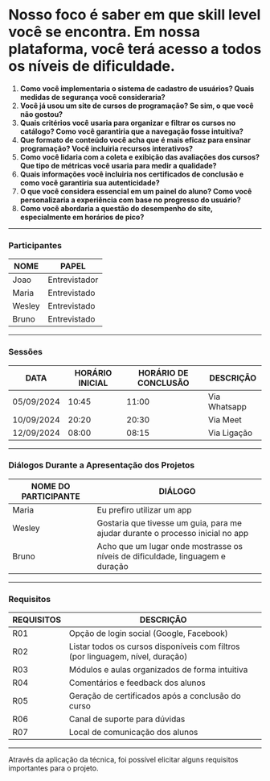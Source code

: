 # Nosso foco é saber em que skill level você se encontra. Em nossa plataforma, você terá acesso a todos os níveis de dificuldade.

1. **Como você implementaria o sistema de cadastro de usuários? Quais medidas de segurança você consideraria?**
2. **Você já usou um site de cursos de programação? Se sim, o que você não gostou?**
3. **Quais critérios você usaria para organizar e filtrar os cursos no catálogo? Como você garantiria que a navegação fosse intuitiva?**
4. **Que formato de conteúdo você acha que é mais eficaz para ensinar programação? Você incluiria recursos interativos?**
5. **Como você lidaria com a coleta e exibição das avaliações dos cursos? Que tipo de métricas você usaria para medir a qualidade?**
6. **Quais informações você incluiria nos certificados de conclusão e como você garantiria sua autenticidade?**
7. **O que você considera essencial em um painel do aluno? Como você personalizaria a experiência com base no progresso do usuário?**
8. **Como você abordaria a questão do desempenho do site, especialmente em horários de pico?**

---

### Participantes

| NOME  | PAPEL         |
|-------|---------------|
| Joao  | Entrevistador |
| Maria | Entrevistado  |
| Wesley| Entrevistado  |
| Bruno | Entrevistado  |

---

### Sessões

| DATA       | HORÁRIO INICIAL | HORÁRIO DE CONCLUSÃO | DESCRIÇÃO    |
|------------|-----------------|----------------------|--------------|
| 05/09/2024 | 10:45           | 11:00                | Via Whatsapp |
| 10/09/2024 | 20:20           | 20:30                | Via Meet     |
| 12/09/2024 | 08:00           | 08:15                | Via Ligação  |

---

### Diálogos Durante a Apresentação dos Projetos

| NOME DO PARTICIPANTE | DIÁLOGO                                       |
|----------------------|------------------------------------------------|
| Maria                | Eu prefiro utilizar um app                    |
| Wesley               | Gostaria que tivesse um guia, para me ajudar durante o processo inicial no app |
| Bruno                | Acho que um lugar onde mostrasse os níveis de dificuldade, linguagem e duração  |

---

### Requisitos

| REQUISITOS | DESCRIÇÃO                                        |
|------------|--------------------------------------------------|
| R01        | Opção de login social (Google, Facebook)         |
| R02        | Listar todos os cursos disponíveis com filtros (por linguagem, nível, duração) |
| R03        | Módulos e aulas organizados de forma intuitiva   |
| R04        | Comentários e feedback dos alunos                |
| R05        | Geração de certificados após a conclusão do curso|
| R06        | Canal de suporte para dúvidas                    |
| R07        | Local de comunicação dos alunos                  |

---

Através da aplicação da técnica, foi possível elicitar alguns requisitos importantes para o projeto.
